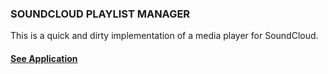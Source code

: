 ### SOUNDCLOUD PLAYLIST MANAGER ###

This is a quick and dirty implementation of a media player for SoundCloud.

#### [See Application](http://soundcloud-playlist-manager.herokuapp.com) ####